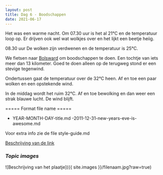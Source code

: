 ```yaml
---
layout: post
title: Dag 6 - Boodschappen
date: 2021-06-17
---
```

Het was een warme nacht. Om 07.30 uur is het al 21°C en de temperatuur loop op. Er drijven ook wel wat wolkjes over en het lijkt een beetje heiig.  

08.30 uur De wolken zijn verdwenen en de temperatuur is 25°C. 

We fietsen naar [Bolsward](https://nl.m.wikipedia.org/wiki/Bolsward) om boodschappen te doen. Een tochtje van iets meer dan 13 kilometer. Goed te doen alleen op de terugweg stond er een stevige tegenwind.  

Ondertussen gaat de temperatuur over de 32°C heen. Af en toe een paar wolken en een opstekende wind.  

In de middag wordt het ruim 32°C. Af en toe bewolking en dan weer een strak blauwe lucht. De wind blijft.


===== Format file name =====
- YEAR-MONTH-DAY-title.md
-2011-12-31-new-years-eve-is-awesome.md

Voor extra info zie de file style-guide.md  

[Beschrijving van de link](http://example.com)  


### *Topic images*  

![Beschrijving van het plaatje]({{ site.images }}/filenaam.jpg?raw=true)
